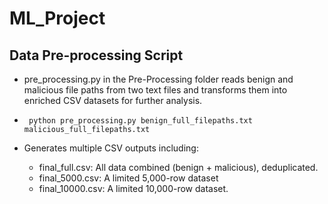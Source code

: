# ML_Project

## Data Pre-processing Script
* pre_processing.py in the Pre-Processing folder reads benign and malicious file paths from two text files and transforms them into enriched CSV datasets for further analysis.

* ` python pre_processing.py benign_full_filepaths.txt malicious_full_filepaths.txt`

* Generates multiple CSV outputs including:
	 * final_full.csv: All data combined (benign + malicious), deduplicated.
	* final_5000.csv: A limited 5,000-row dataset
	* final_10000.csv: A limited 10,000-row dataset.

